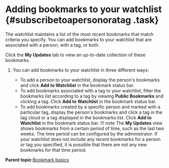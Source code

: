 # Adding bookmarks to your watchlist {#subscribetoapersonoratag .task}

The watchlist maintains a list of the most recent bookmarks that match criteria you specify. You can add bookmarks to your watchlist that are associated with a person, with a tag, or both.

Click the **My Updates** tab to view an up-to-date collection of these bookmarks.

1.  You can add bookmarks to your watchlist in three different ways:

    -   To add a person to your watchlist, display the person's bookmarks and click **Add to Watchlist** in the bookmark status bar.
    -   To add bookmarks associated with a tag to your watchlist, filter the bookmarks list according to a tag by viewing **Public Bookmarks** and clicking a tag. Click **Add to Watchlist** in the bookmark status bar.
    -   To add bookmarks created by a specific person and marked with a particular tag, display the person's bookmarks and click a tag in the tag cloud or a tag displayed in the bookmarks list. Click **Add to Watchlist** in the bookmark status bar.
    !!! note
    The **My Updates** view shows bookmarks from a certain period of time, such as the last two weeks. The time period can be configured by the administrator. If your watchlist does not include any recent bookmarks for a person or tag you specified, it is possible that there are not any new bookmarks for that time period.


**Parent topic:**[Bookmark basics](../bookmarks/c_bookmark_basics.md)

